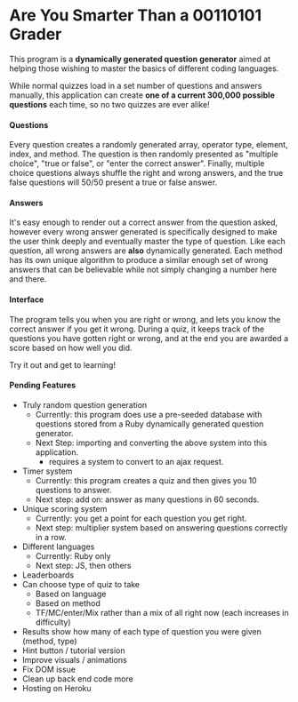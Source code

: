 # Are You Smarter Than a 00110101 Grader

This program is a **dynamically generated question generator** aimed at helping those wishing to master the basics of different coding languages.

While normal quizzes load in a set number of questions and answers manually, this application can create **one of a current 300,000 possible questions** each time, so no two quizzes are ever alike!

#### Questions

Every question creates a randomly generated array, operator type, element, index, and method. The question is then randomly presented as "multiple choice", "true or false", or "enter the correct answer". Finally, multiple choice questions always shuffle the right and wrong answers, and the true false questions will 50/50 present a true or false answer.

#### Answers

It's easy enough to render out a correct answer from the question asked, however every wrong answer generated is specifically designed to make the user think deeply and eventually master the type of question. Like each question, all wrong answers are **also** dynamically generated. Each method has its own unique algorithm to produce a similar enough set of wrong answers that can be believable while not simply changing a number here and there.

#### Interface

The program tells you when you are right or wrong, and lets you know the correct answer if you get it wrong. During a quiz, it keeps track of the questions you have gotten right or wrong, and at the end you are awarded a score based on how well you did.

Try it out and get to learning!

#### Pending Features

* Truly random question generation
  * Currently: this program does use a pre-seeded database with questions stored from a Ruby dynamically generated question generator.
  * Next Step: importing and converting the above system into this application.
    * requires a system to convert to an ajax request.
* Timer system
  * Currently: this program creates a quiz and then gives you 10 questions to answer.
  * Next step: add on: answer as many questions in 60 seconds.
* Unique scoring system
  * Currently: you get a point for each question you get right.
  * Next step: multiplier system based on answering questions correctly in a row.
* Different languages
  * Currently: Ruby only
  * Next step: JS, then others
* Leaderboards
* Can choose type of quiz to take
  * Based on language
  * Based on method
  * TF/MC/enter/Mix rather than a mix of all right now (each increases in difficulty)
* Results show how many of each type of question you were given (method, type)
* Hint button / tutorial version
* Improve visuals / animations
* Fix DOM issue
* Clean up back end code more
* Hosting on Heroku
